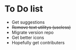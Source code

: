 # To Do list

- Get suggestions
- ~~Remove text utilitys (useless)~~
- Migrate version repo
- Get better icons
- Hopefully get contributers
